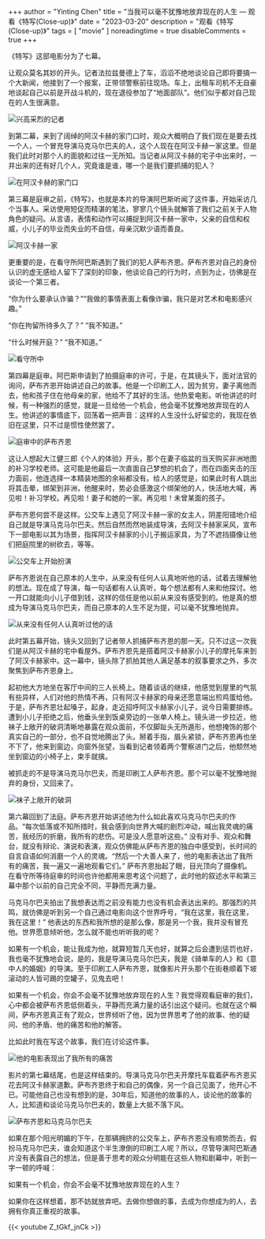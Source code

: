 +++
author = "Yinting Chen"
title = "当我可以毫不犹豫地放弃现在的人生 — 观看《特写(Close-up)》"
date = "2023-03-20"
description = "观看《特写(Close-up)》"
tags = [
    "movie"
]
noreadingtime = true
disableComments	= true
+++

《特写》这部电影分为了七幕。

让观众莫名其妙的开头。记者法拉兹曼德上了车，滔滔不绝地谈论自己即将要搞一个大新闻，他接到了一个报案，正带领警察前往现场。车上，出租车司机不无自豪地谈起自己以前是开战斗机的，现在退役参加了“地面部队”。他们似乎都对自己现在的人生很满意。

![兴高采烈的记者](/images/posts/2023/03/20-close-up/01-000250-Journalist.jpg "兴高采烈的记者")

到第二幕，来到了阔绰的阿汉卡赫的家门口时，观众大概明白了我们现在是要去找一个人，一个冒充导演马克马尔巴夫的人，这个人现在在阿汉卡赫一家这里。但是我们此时对那个人的面貌和过往一无所知。当记者从阿汉卡赫的宅子中出来时，一并出来的还有好几个人，究竟谁是谁，哪一个是我们要抓捕的犯人？

![在阿汉卡赫的家门口](/images/posts/2023/03/20-close-up/02-001332.jpg "在阿汉卡赫的家门口")

第三幕是庭审之前，《特写》，也就是本片的导演阿巴斯听闻了这件事，开始采访几个当事人。采访使用短促而精湛的笔法，寥寥几个镜头就解答了我们之前关于人物角色的疑问。从言语，表情和动作可以捕捉到阿汉卡赫一家中，父亲的自信和权威，小儿子的毕业而失业的不自信，母亲沉默少语而善良。

![阿汉卡赫一家](/images/posts/2023/03/20-close-up/03-001919.jpg "阿汉卡赫一家")

更重要的是，在看守所阿巴斯遇到了我们的犯人萨布齐恩。萨布齐恩对自己的身份认识的虚无感给人留下了深刻的印象，他谈论自己的行为时，点到为止，彷佛是在谈论一个第三者。

“你为什么要承认诈骗？”“我做的事情表面上看像诈骗，我只是对艺术和电影感兴趣。”

“你在拘留所待多久了？” “我不知道。”

“什么时候开庭？” “我不知道。”

![看守所中](/images/posts/2023/03/20-close-up/04-002224.jpg "看守所中")

第四幕是庭审。阿巴斯申请到了拍摄庭审的许可，于是，在其镜头下，面对法官的询问，萨布齐恩开始讲述自己的故事。他是一个印刷工人，因为贫穷，妻子离他而去，他和孩子住在他母亲的家，他给不了其好的生活。他热爱电影。听他讲述的时候，有一种强烈的感觉，就是一旦给他一个机会，他会毫不犹豫地放弃现在的人生。他讲述的事情底下，回荡着一把声音：这样的人生没什么好留恋的，我现在依旧在这里，只不过是惯性使然罢了。

![庭审中的萨布齐恩](/images/posts/2023/03/20-close-up/05-004531.jpg "庭审中的萨布齐恩")

这让人想起大江健三郎《个人的体验》开头，那个在妻子临盆的当天购买非洲地图的补习学校老师。这可能是他最后一次直面自己梦想的机会了，而在四面夹击的压力面前，他连选择一本精装地图的余裕都没有。给人的感觉是，如果此时有人跳出将其击晕，绑架到非洲，他醒来时，势必会感激这个绑架他的人，快活地大喊，再见啦！补习学校。再见啦！妻子和她的一家。再见啦！未曾某面的孩子。

萨布齐恩何尝不是这样。公交车上遇见了阿汉卡赫一家的女主人，阴差阳错地介绍自己就是导演马克马尔巴夫。然后自然而然地装成导演，去阿汉卡赫家采风，宣布下一部电影以其为场景，指挥阿汉卡赫家的小儿子搬运家具，为了不遮挡摄像让他们把庭院里的树砍去，等等。

![公交车上开始扮演](/images/posts/2023/03/20-close-up/05-003232.jpg "公交车上开始扮演")

萨布齐恩说在自己原本的人生中，从来没有任何人认真地听他的话，试着去理解他的想法。现在成了导演，每一句话都有人认真听，每个想法都有人来和他探讨。他一开口就能向小儿子借到钱，这样的信任是他以前从来没有感受到的。他是真的想成为导演马克马尔巴夫，而自己原本的人生不足为提，可以毫不犹豫地抛弃。

![从来没有任何人认真听过他的话](/images/posts/2023/03/20-close-up/05-005526.jpg "从来没有任何人认真听过他的话")

此时第五幕开始，镜头又回到了记者带人抓捕萨布齐恩的那一天。只不过这一次我们是从阿汉卡赫的宅中看屋外。萨布齐恩先是搭着阿汉卡赫家小儿子的摩托车来到了阿汉卡赫家中。这一幕中，镜头除了抓拍其他人满足基本的叙事要求之外，多次聚焦到萨布齐恩身上。

起初他大方地坐在客厅中间的三人长椅上。随着谈话的继续，他感觉到屋里的气氛有些异样，人们对他的热情不再，只有阿汉卡赫家的母亲还愿意端出煎鸡蛋给他。于是，萨布齐恩壮起嗓子，起身，走近招呼阿汉卡赫家小儿子，说今日需要排练。遭到小儿子拒绝之后，他垂头坐到饭桌旁边的一张单人椅上。镜头进一步拉近，他袜子上敞开的破洞清晰地暴露在观众面前，不仅脚趾头无所遁形，他想掩饰的那个真实自己的一部分，也不自觉地腾出了头。掰着手指，眉头紧锁，萨布齐恩再也坐不下了，他来到窗边，向窗外张望，当看到记者领着两个警察进门之后，他颓然地坐到窗边的小椅子上，束手就擒。

被抓走的不是导演马克马尔巴夫，而是印刷工人萨布齐恩。那个可以毫不犹豫地抛弃的身份，又回来了。

![袜子上敞开的破洞](/images/posts/2023/03/20-close-up/06-010652.jpg "袜子上敞开的破洞")

第六幕回到了法庭。萨布齐恩开始讲述他为什么如此喜欢马克马尔巴夫的作品。“每次低落或不知所措时，我会感到向世界大喊的剧烈冲动，喊出我灵魂的痛苦，我经历的折磨，我所有的悲伤。可是没人愿意听这些。” 没有对手、观众和舞台，就没有辩论、演说和表演，观众仿佛能从萨布齐恩的独白中感受到，长时间的自言自语如何消磨一个人的灵魂。“然后一个大善人来了，他的电影表达出了我所有的痛苦，我一遍又一遍地观看它们。” 萨布齐恩抬起了眼，目光顶向了摄像机。在看守所等待庭审的时间也许他都用来思考这个问题了，此时他的叙述水平和第三幕中那个以前的自己完全不同，平静而充满力量。

马克马尔巴夫拍出了我想表达而之前没有能力也没有机会表达出来的。那强烈的共鸣，就彷佛是听到另一个自己通过电影向这个世界呼号，“我在这里，我在这里，我在这里！” 他表达的东西和我所想的是那么像，那是另一个我，我并没有冒充他。世界愿意倾听他，怎么就不能也听听我的呢？

如果有一个机会，能让我成为他，就算短暂几天也好，就算之后会遭到惩罚也好，我也毫不犹豫地会说，是的，我是导演马克马尔巴夫，我是《骑单车的人》和《意中人的婚姻》的导演。至于印刷工人萨布齐恩，就像影片开头那个在街巷顺着下坡滚动的人皆可踢的空罐子，见鬼去吧！

如果有一个机会，你会不会毫不犹豫地放弃现在的人生？我觉得观看庭审的我们，心中都会被萨布齐恩低侧着头，平静而充满力量的话引出这个疑问。也就在这个瞬间，萨布齐恩真正有了观众，世界倾听了他，因为世界思考了他的故事、他的疑问、他的矛盾、他的痛苦和他的解答。

比如此时我在写这个故事，我们在讨论这件事。

![他的电影表现出了我所有的痛苦](/images/posts/2023/03/20-close-up/07-012309.jpg "他的电影表现出了我所有的痛苦")

影片的第七幕结尾，也是这样结束的。导演马克马尔巴夫开摩托车载着萨布齐恩买花去阿汉卡赫家道歉。萨布齐恩终于和自己的偶像，另一个自己见面了，他开心不已。可能他自己也没有想到的是，30年后，知道他的故事的人，谈论他的故事的人，比知道和谈论马克马尔巴夫的，数量上大抵不落下风。

![萨布齐恩和马克马尔巴夫](/images/posts/2023/03/20-close-up/08-013515.jpg "萨布齐恩和马克马尔巴夫")

如果在那个阳光明媚的下午，在那辆拥挤的公交车上，萨布齐恩没有顺势而去，假扮马克马尔巴夫，谁会知道这个半生潦倒的印刷工人呢？所以，尽管导演阿巴斯通片没有表露自己的想法，但是善于思考的观众分明能在这些人物和剧幕中，听到一字一顿的呼喊：

如果有一个机会，你会不会毫不犹豫地放弃现在的人生？

如果你在这样想着，那不妨就放弃吧。去做你想做的事，去成为你想成为的人，去拥有你真正重视的故事。

{{< youtube Z_tGkf_jnCk >}}

